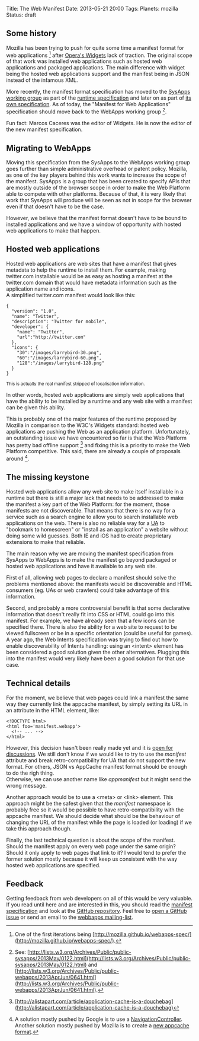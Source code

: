 Title: The Web Manifest
Date: 2013-05-21 20:00
Tags:
Planets: mozilla
Status: draft

Some history
------------

Mozilla has been trying to push for quite some time a manifest format for web
applications [^1] after [Opera's Widgets](http://www.w3.org/TR/widgets/) lack of
traction. The original scope of that work was installed web applications such as
hosted web applications and packaged applications. The main difference with
widget being the hosted web applications support and the manifest being in JSON
instead of the infamous XML.

More recently, the manifest format specification has moved to the [SysApps
working group](http://www.w3.org/2012/sysapps/) as part of the [runtime
specification](http://www.w3.org/2012/sysapps/runtime/) and later on as part of [its own specification](http://www.w3.org/2012/sysapps/manifest/).
As of today, the "Manifest for Web Applications" specification should move back
to the WebApps working group [^2].

Fun fact: Marcos Caceres was the editor of Widgets. He is now the editor of the
new manifest specification.

Migrating to WebApps
--------------------

Moving this specification from the SysApps to the WebApps working group goes
further than simple administrative overhead or patent policy. Mozilla, as one of
the key players behind this work wants to increase the scope of the manifest.
SysApps is a group that has been created to specify APIs that are mostly outside
of the browser scope in order to make the Web Platform able to compete with
other platforms. Because of that, it is very likely that work that SysApps will
produce will be seen as not in scope for the browser even if that doesn't have
to be the case.

However, we believe that the manifest format doesn't have to be bound to
installed applications and we have a window of opportunity with hosted web
applications to make that happen.

Hosted web applications
-----------------------

Hosted web applications are web sites that have a manifest that gives metadata
to help the runtime to install them. For example, making twitter.com installable
would be as easy as hosting a manifest at the twitter.com domain that would have
metadata information such as the application name and icons.  
A simplified twitter.com manifest would look like this:

    {
      "version": "1.0",
      "name": "Twitter",
      "description": "Twitter for mobile",
      "developer": {
        "name": "Twitter",
        "url":"http://twitter.com"
      },
      "icons": {
        "30":"/images/larrybird-30.png",
        "60":"/images/larrybird-60.png",
        "128":"/images/larrybird-128.png"
      }
    }
<small>This is actually the real manifest stripped of localisation information.</small>

In other words, hosted web applications are simply web applications
that have the ability to be installed by a runtime and any web site with a
manifest can be given this ability.

This is probably one of the major features of the runtime proposed by Mozilla in
comparison to the W3C's Widgets standard: hosted web applications are pushing
the Web as an application platform. Unfortunately, an outstanding issue we have
encountered so far is that the Web Platform has pretty bad offline support [^3]
and fixing this is a priority to make the Web Platform competitive. This said,
there are already a couple of proposals around [^4].

The missing keystone
--------------------

Hosted web applications allow any web site to make itself installable in a
runtime but there is still a major lack that needs to be addressed to make the
manifest a key part of the Web Platform: for the moment, those manifests are not
discoverable. That means that there is no way for a service such as a search
engine to allow you to search installable web applications on the web. There is
also no reliable way for a <abbr title='User Agent'>UA</abbr> to "bookmark to
homescreen" or "install as an application" a website without doing some wild
guesses. Both IE and iOS had to create proprietary extensions to make that
reliable.

The main reason why we are moving the manifest specification from SysApps to
WebApps is to make the manifest go beyond packaged or hosted web applications
and have it available to any web site.

First of all, allowing web pages to declare a manifest should solve the problems
mentioned above: the manifests would be discoverable and HTML consumers (eg. UAs
or web crawlers) could take advantage of this information.

Second, and probably a more controversial benefit is that some declarative
information that doesn't really fit into CSS or HTML could go into this
manifest. For example, we have already seen that a few icons can be specified
there. There is also the ability for a web site to request to be viewed
fullscreen or be in a specific orientation (could be useful for games). A year
ago, the Web Intents specification was trying to find out how to enable
discoverability of Intents handling: using an &lt;intent&gt; element has been
considered a good solution given the other alternatives. Plugging this into the
manifest would very likely have been a good solution for that use case.

Technical details
-----------------

For the moment, we believe that web pages could link a manifest the same way
they currently link the appcache manifest, by simply setting its URL in an
attribute in the HTML element, like:

    <!DOCTYPE html>
    <html foo='manifest.webapp'>
      <!-- ... -->
    </html>

However, this decision hasn't been really made yet and it is [open for
discussions](https://github.com/w3c/manifest/issues/17). We still don't know if
we would like to try to use the _manifest_ attribute and break
retro-compatibility for UA that do not support the new format. For others, JSON
vs AppCache manifest format should be enough to do the righ thing.  
Otherwise, we can use another name like _appmanifest_ but it might send the
wrong message.

Another approach would be to use a &lt;meta&gt; or &lt;link&gt; element. This
approach might be the safest given that the _manifest_ namespace is probably
free so it would be possible to have retro-compatibility with the appcache
manifest. We should decide what should be the behaviour of changing the URL of
the manifest while the page is loaded (or loading) if we take this approach
though.

Finally, the last technical question is about the scope of the manifest. Should
the manifest apply on every web page under the same origin? Should it only apply
to web pages that link to it? I would tend to prefer the former solution mostly
because it will keep us consistent with the way hosted web applications are
specified.

Feedback
--------

Getting feedback from web developers on all of this would be very valuable. If
you read until here and are interested in this, you should read the [manifest
specification](http://www.w3.org/2012/sysapps/manifest/) and look at the [GitHub
repository](https://github.com/w3c/manifest). Feel free to [open a GitHub issue](https://github.com/w3c/manifest/issues/new) or send an email to the [webbapps mailing-list](http://lists.w3.org/Archives/Public/public-webapps/).

[^1]: One of the first iterations being [http://mozilla.github.io/webapps-spec/](http://mozilla.github.io/webapps-spec/).
[^2]: See: [http://lists.w3.org/Archives/Public/public-sysapps/2013May/0122.html](http://lists.w3.org/Archives/Public/public-sysapps/2013May/0122.html) and [http://lists.w3.org/Archives/Public/public-webapps/2013AprJun/0641.html](http://lists.w3.org/Archives/Public/public-webapps/2013AprJun/0641.html).
[^3]: [http://alistapart.com/article/application-cache-is-a-douchebag](http://alistapart.com/article/application-cache-is-a-douchebag)
[^4]: A solution mostly pushed by Google is to use a [NavigationController](https://github.com/slightlyoff/NavigationController). Another solution mostly pushed by Mozilla
is to create a [new appcache format](http://lists.w3.org/Archives/Public/public-webapps/2013JanMar/0977.html).